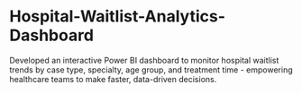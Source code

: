 # Hospital-Waitlist-Analytics-Dashboard
Developed an interactive Power BI dashboard to monitor hospital waitlist trends by case type, specialty, age group, and treatment time - empowering healthcare teams to make faster, data-driven decisions.
